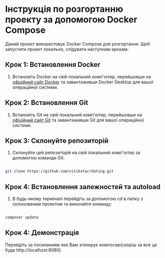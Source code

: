 # Інструкція по розгортанню проекту за допомогою Docker Compose

Даний проект використовує Docker Compose для розгортання. Щоб запустити проект локально, слідувати наступним крокам:

## Крок 1: Встановлення Docker

1. Встановіть Docker на свій локальний комп'ютер, перейшовши на [офіційний сайт Docker](https://www.docker.com/products/docker-desktop) та завантаживши Docker Desktop для вашої операційної системи.

## Крок 2: Встановлення Git

1. Встановіть Git на свій локальний комп'ютер, перейшовши на [офіційний сайт Git](https://git-scm.com/downloads) та завантаживши Git для вашої операційної системи.

## Крок 3: Склонуйте репозиторій

1. Склонуйте цей репозиторій на свій локальний комп'ютер за допомогою команди Git:

```bash

git clone https://github.com/vitikstar/dating.git

```

## Крок 4: Встановлення залежностей та autoload

1. В будь-якому терміналі перейдіть за допомогою cd в папку з склонованим проектом та виконайте команду:

```bash

composer update

```

## Крок 4: Демонстрація

Перейдіть за посиланням яке Вам згенерує компосер(скоріш за все це буде http://localhost:8080)